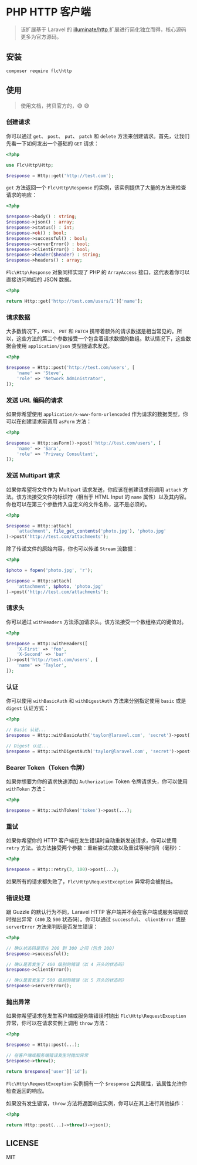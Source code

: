 # PHP HTTP 客户端

> 该扩展基于 Laravel 的 [illuminate/http ](https://github.com/illuminate/http) 扩展进行简化独立而得，核心源码更多为官方源码。

## 安装

```
composer require flc\http
```

## 使用

> 使用文档，拷贝官方的，:sweat_smile: :sweat_smile:

### 创建请求

你可以通过 `get`、 `post`、 `put`、 `patch` 和 `delete` 方法来创建请求。首先，让我们先看一下如何发出一个基础的 `GET` 请求：

```php
<?php

use Flc\Http\Http;

$response = Http::get('http://test.com');
```

`get` 方法返回一个 `Flc\Http\Response` 的实例，该实例提供了大量的方法来检查请求的响应：

```php
<?php

$response->body() : string;
$response->json() : array;
$response->status() : int;
$response->ok() : bool;
$response->successful() : bool;
$response->serverError() : bool;
$response->clientError() : bool;
$response->header($header) : string;
$response->headers() : array;
```

`Flc\Http\Response` 对象同样实现了 PHP 的 `ArrayAccess` 接口，这代表着你可以直接访问响应的 JSON 数据。

```php
<?php

return Http::get('http://test.com/users/1')['name'];
```

### 请求数据

大多数情况下，`POST`、 `PUT` 和 `PATCH` 携带着额外的请求数据是相当常见的。所以，这些方法的第二个参数接受一个包含着请求数据的数组。默认情况下，这些数据会使用 `application/json` 类型随请求发送。

```php
<?php

$response = Http::post('http://test.com/users', [
    'name' => 'Steve',
    'role' => 'Network Administrator',
]);
```

### 发送 URL 编码的请求

如果你希望使用 `application/x-www-form-urlencoded` 作为请求的数据类型，你可以在创建请求前调用 `asForm` 方法：

```php
<?php

$response = Http::asForm()->post('http://test.com/users', [
    'name' => 'Sara',
    'role' => 'Privacy Consultant',
]);
```

### 发送 Multipart 请求

如果你希望将文件作为 Multipart 请求发送，你应该在创建请求前调用 `attach` 方法。该方法接受文件的标识符（相当于 HTML Input 的 `name` 属性）以及其内容。你也可以在第三个参数传入自定义的文件名称，这不是必须的。

```php
<?php

$response = Http::attach(
    'attachment', file_get_contents('photo.jpg'), 'photo.jpg'
)->post('http://test.com/attachments');
```

除了传递文件的原始内容，你也可以传递 `Stream` 流数据：

```php
<?php

$photo = fopen('photo.jpg', 'r');

$response = Http::attach(
    'attachment', $photo, 'photo.jpg'
)->post('http://test.com/attachments');
```

### 请求头

你可以通过 `withHeaders` 方法添加请求头。该方法接受一个数组格式的键值对。

```php
<?php

$response = Http::withHeaders([
    'X-First' => 'foo',
    'X-Second' => 'bar'
])->post('http://test.com/users', [
    'name' => 'Taylor',
]);
```

### 认证

你可以使用 `withBasicAuth` 和 `withDigestAuth` 方法来分别指定使用 `basic` 或是 `digest` 认证方式：

```php
<?php

// Basic 认证...
$response = Http::withBasicAuth('taylor@laravel.com', 'secret')->post(...);

// Digest 认证...
$response = Http::withDigestAuth('taylor@laravel.com', 'secret')->post(...);
```

### Bearer Token（Token 令牌）

如果你想要为你的请求快速添加 `Authorization` Token 令牌请求头，你可以使用 `withToken` 方法：

```php
<?php

$response = Http::withToken('token')->post(...);
```

### 重试

如果你希望你的 HTTP 客户端在发生错误时自动重新发送请求，你可以使用 `retry` 方法。该方法接受两个参数：重新尝试次数以及重试等待时间（毫秒）：

```php
<?php

$response = Http::retry(3, 100)->post(...);
```

如果所有的请求都失败了，`Flc\Http\RequestException` 异常将会被抛出。

### 错误处理

跟 Guzzle 的默认行为不同，Laravel HTTP 客户端并不会在客户端或服务端错误时抛出异常（`400` 及 `500` 状态码）。你可以通过 `successful`、 `clientError` 或是 `serverError` 方法来判断是否发生错误：

```php
<?php

// 确认状态码是否在 200 到 300 之间（包含 200）
$response->successful();

// 确认是否发生了 400 级别的错误（以 4 开头的状态码）
$response->clientError();

// 确认是否发生了 500 级别的错误（以 5 开头的状态码）
$response->serverError();
```

### 抛出异常

如果你希望请求在发生客户端或服务端错误时抛出 `Flc\Http\RequestException` 异常，你可以在请求实例上调用 `throw` 方法：

```php
<?php

$response = Http::post(...);

// 在客户端或服务端错误发生时抛出异常
$response->throw();

return $response['user']['id'];
```

`Flc\Http\RequestException` 实例拥有一个 `$response` 公共属性，该属性允许你检查返回的响应。

如果没有发生错误，`throw` 方法将返回响应实例，你可以在其上进行其他操作：

```php
<?php

return Http::post(...)->throw()->json();
```

## LICENSE

MIT
